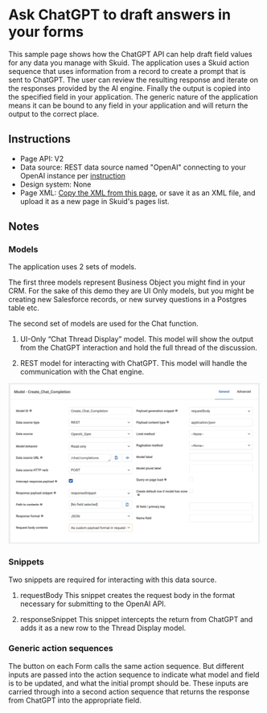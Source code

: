 # Ask ChatGPT to draft answers in your forms
 
This sample page shows how the ChatGPT API can help draft field values for any data you manage with Skuid. The application uses a Skuid action sequence that uses information from a record to create a prompt that is sent to ChatGPT.  The user can review the resulting response and iterate on the responses provided by the AI engine. Finally the output  is copied into the specified field in your application.  The generic nature of the application means it can be bound to any field in your application and will return the output to the correct place. 

## Instructions
- Page API:  V2
- Data source: REST data source named "OpenAI" connecting to your OpenAI instance per [instruction](openAI)
- Design system: None 
- Page XML:  [Copy the XML from this page](UpdateAnyField_w_ChatGPT.xml?raw=true), or save it as an XML file, and upload it as a new page in Skuid's pages list.

## Notes

### Models

The application uses 2 sets of models. 

The first three models represent Business Object you might find in your CRM.  For the sake of this demo they are UI Only models,  but you might be creating new Salesforce records, or new survey questions in a Postgres table etc.  

The second set of models are used for the Chat function. 

1.  UI-Only “Chat Thread Display” model. 
This model will show the output from the ChatGPT interaction and hold the full thread of the discussion. 

2. REST model for interacting with ChatGPT. 
This model will handle the communication with the Chat engine. 

<img src="Chat_Completion_Model.png" width="500"></img>


### Snippets
Two snippets are required for interacting with this data source. 

1. requestBody
This snippet creates the request body in the format necessary for submitting to the OpenAI API. 

2.  responseSnippet
This snippet intercepts the return from ChatGPT and adds it as a new row to the Thread Display model. 


### Generic action sequences

The button on each Form calls the same action sequence.  But different inputs are passed into the action sequence to indicate what model and field is to be updated,  and what the initial prompt should be.   These inputs are carried through into a second action sequence that returns the response from ChatGPT into the appropriate field. 

